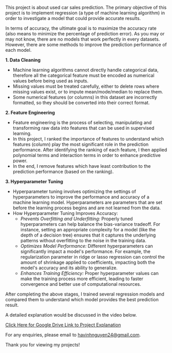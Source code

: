 This project is about used car sales prediction. The primary objective of this project is to implement regression (a type of machine learning algorithm) in order to investigate a model that could provide 
accurate results.

In terms of accuracy, the ultimate goal is to maximize the accuracy rate (also means to minimize the percentage of prediction error). As you may or may not know, there are no models that work perfectly in every
datasets. However, there are some methods to improve the prediction performance of each model.

**1. Data Cleaning**

- Machine learning algorithms cannot directly handle categorical data, therefore all the categorical feature must be encoded as numerical values before being used as inputs.
- Missing values must be treated carefully, either to delete rows where missing values exist, or to impute mean/mode/median to replace them.
- Some numerical features (or columns) in this dataset are incorrectly formatted, so they should be converted into their correct format.

**2. Feature Engineering**

- Feature engineering is the process of selecting, manipulating and transforming raw data into features that can be used in supervised learning.
- In this project, I ranked the importance of features to understand which features (column) play the most significant role in the prediction performance. After identifying the ranking of each feature, I then
applied polynomial terms and interaction terms in order to enhance predictive power.
- In the end, I remove features which have least contribution to the prediction performance (based on the ranking).

**3. Hyperparameter Tuning**

- Hyperparameter tuning involves optimizing the settings of hyperparameters to improve the performance and accuracy of a machine learning model. Hyperparameters are parameters that are set before the learning
process begins and are not learned from the data.
- How Hyperparameter Tuning Improves Accuracy:
  + *Prevents Overfitting and Underfitting:* Properly tuned hyperparameters can help balance the bias-variance tradeoff. For instance, setting an appropriate complexity for a model (like the depth of a decision
tree) ensures that it captures the underlying patterns without overfitting to the noise in the training data.
  + *Optimizes Model Performance:* Different hyperparameters can significantly impact a model's performance. For example, the regularization parameter in ridge or lasso regression can control the amount of
shrinkage applied to coefficients, impacting both the model's accuracy and its ability to generalize.
  + *Enhances Training Efficiency:* Proper hyperparameter values can make the training process more efficient, leading to faster convergence and better use of computational resources.

After completing the above stages, I trained several regression models and compared them to understand which model provides the best prediction result.

A detailed explanation would be discussed in the video below.

[Click Here for Google Drive Link to Project Explanation](https://drive.google.com/file/d/1sWZq4zgPz8RfJ5k4a2Df8ibA1cgnalou/view?usp=drive_link)

For any enquiries, please email to havinhnguyen24@gmail.com.

Thank you for viewing my projects!
